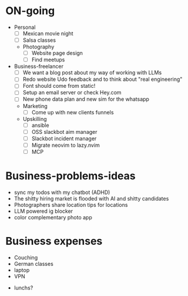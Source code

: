 # ON-going

- Personal
  - [ ] Mexican movie night<Berlin>
  - [ ] Salsa classes
  - Photography
    - [ ] Website page design
    - [ ] Find meetups
- Business-freelancer
  - [ ] We want a blog post about my way of working with LLMs
  - [ ] Redo website Udo feedback and to think about "real engineering"
  - [ ] Font should come from static!
  - [ ] Setup an email server or check Hey.com
  - [ ] New phone data plan and new sim for the whatsapp
  - Marketing
    - [ ] Come up with new clients funnels
  - Upskilling
    - [ ] ansible
    - [ ] OSS slackbot aim manager
    - [ ] Slackbot incident manager
    - [ ] Migrate neovim to lazy.nvim
    - [ ] MCP

# Business-problems-ideas

- sync my todos with my chatbot (ADHD)
- The shitty hiring market is flooded with AI and shitty candidates
- Photographers share location tips for locations
- LLM powered ig blocker
- color complementary photo app

# Business expenses

- Couching
- German classes
- laptop
- VPN

* lunchs?
